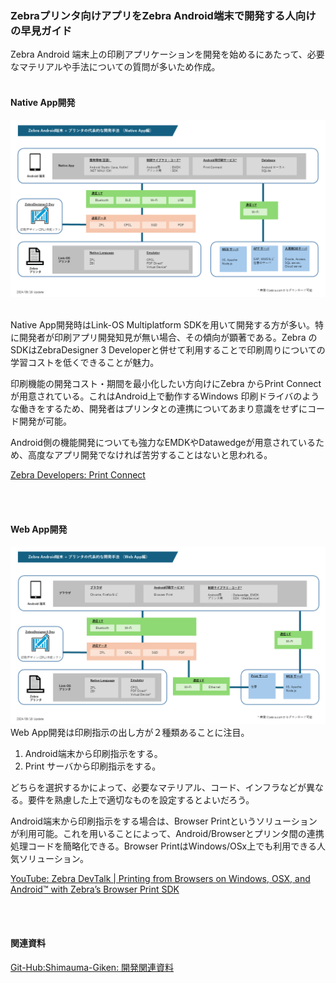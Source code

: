 ### Zebraプリンタ向けアプリをZebra Android端末で開発する人向けの早見ガイド

Zebra Android 端末上の印刷アプリケーションを開発を始めるにあたって、必要なマテリアルや手法についての質問が多いため作成。
</br>
</br>

#### Native App開発

![1726631913448](image/README/1726631913448.png)

</br>
Native App開発時はLink-OS Multiplatform SDKを用いて開発する方が多い。特に開発者が印刷アプリ開発知見が無い場合、その傾向が顕著である。Zebra のSDKはZebraDesigner 3 Developerと併せて利用することで印刷周りについての学習コストを低くできることが魅力。

印刷機能の開発コスト・期間を最小化したい方向けにZebra からPrint Connectが用意されている。これはAndroid上で動作するWindows 印刷ドライバのような働きをするため、開発者はプリンタとの連携についてあまり意識をせずにコード開発が可能。

Android側の機能開発についても強力なEMDKやDatawedgeが用意されているため、高度なアプリ開発でなければ苦労することはないと思われる。

[Zebra Developers: Print Connect](https://developer.zebra.com/products/printers/print-connect)

</br>
</br>


#### Web App開発

![1726632827161](image/README/1726632827161.png)
</br>
Web App開発は印刷指示の出し方が２種類あることに注目。
1. Android端末から印刷指示をする。
1. Print サーバから印刷指示をする。

どちらを選択するかによって、必要なマテリアル、コード、インフラなどが異なる。要件を熟慮した上で適切なものを設定するとよいだろう。

Android端末から印刷指示をする場合は、Browser Printというソリューションが利用可能。これを用いることによって、Android/Browserとプリンタ間の連携処理コードを簡略化できる。Browser PrintはWindows/OSx上でも利用できる人気ソリューション。

[YouTube: Zebra DevTalk | Printing from Browsers on Windows, OSX, and Android™ with Zebra’s Browser Print SDK](https://www.youtube.com/watch?v=LRcd_lyHcX8&pp=ygUTemVicmEgYnJvd3NlciBwcmludA%3D%3D)

</br>
</br>

#### 関連資料

[Git-Hub:Shimauma-Giken: 開発関連資料](https://github.com/shimauma-giken?tab=repositories&q=%E9%96%8B%E7%99%BA&type=&language=&sort=)
